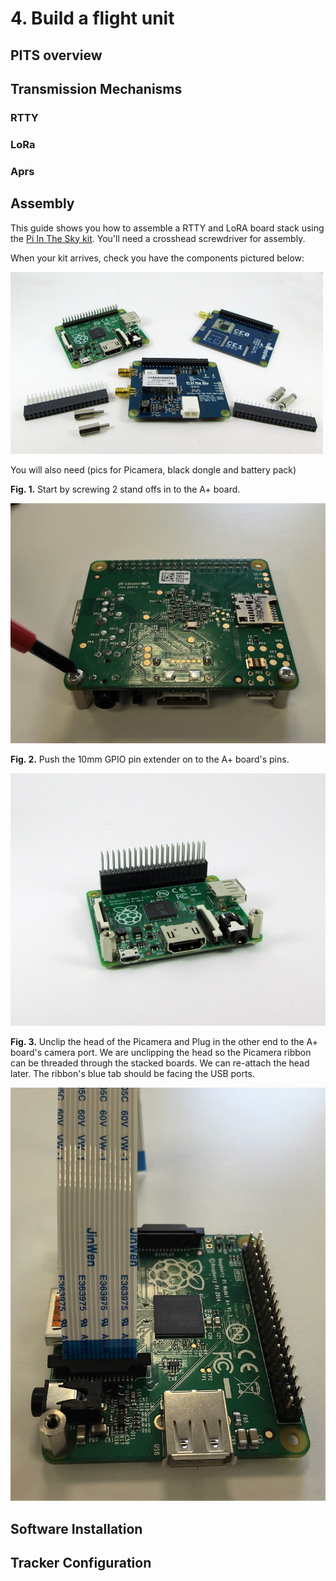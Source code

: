 # 4. Build a flight unit

## PITS overview

## Transmission Mechanisms
### RTTY
### LoRa
### Aprs

## Assembly

This guide shows you how to assemble a RTTY and LoRA board stack using the [Pi In The Sky kit](https://store.uputronics.com/index.php?route=product/product&path=62&product_id=52). You'll need a crosshead screwdriver for assembly.

When your kit arrives, check you have the components pictured below: 

![Pi In The Sky Kit](4/stack1.jpg)

You will also need (pics for Picamera, black dongle and battery pack)

**Fig. 1.** Start by screwing 2 stand offs in to the A+ board. 

![Screwing in stand off](4/image1.JPG)

**Fig. 2.** Push the 10mm GPIO pin extender on to the A+ board's pins.

![Pi In The Sky Kit](4/stack2.jpg)

**Fig. 3.** Unclip the head of the Picamera and Plug in the other end to the A+ board's camera port. We are unclipping the head so the Picamera ribbon can be threaded through the stacked boards. We can re-attach the head later. The ribbon's blue tab should be facing the USB ports.

![Pi In The Sky Kit](4/image2.JPG)

## Software Installation

## Tracker Configuration
